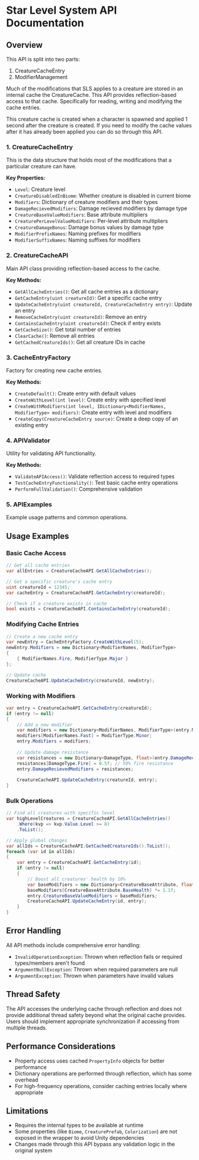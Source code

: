 # Star Level System API Documentation

## Overview
This API is split into two parts:
1. CreatureCacheEntry
1. ModifierManagement

Much of the modifications that SLS applies to a creature are stored in an internal cache the CreatureCache.
This API provides reflection-based access to that cache. Specifically for reading, writing and modifying the cache entries.

This creature cache is created when a character is spawned and applied 1 second after the creature is created.
If you need to modify the cache values after it has already been applied you can do so through this API.

### 1. CreatureCacheEntry
This is the data structure that holds most of the modifications that a particular creature can have.

**Key Properties:**
- `Level`: Creature level
- `CreatureDisabledInBiome`: Whether creature is disabled in current biome  
- `Modifiers`: Dictionary of creature modifiers and their types
- `DamageRecievedModifiers`: Damage recieved modifiers by damage type
- `CreatureBaseValueModifiers`: Base attribute multipliers
- `CreaturePerLevelValueModifiers`: Per-level attribute multipliers
- `CreatureDamageBonus`: Damage bonus values by damage type
- `ModifierPrefixNames`: Naming prefixes for modifiers
- `ModifierSuffixNames`: Naming suffixes for modifiers

### 2. CreatureCacheAPI

Main API class providing reflection-based access to the cache.

**Key Methods:**
- `GetAllCacheEntries()`: Get all cache entries as a dictionary
- `GetCacheEntry(uint creatureId)`: Get a specific cache entry
- `UpdateCacheEntry(uint creatureId, CreatureCacheEntry entry)`: Update an entry
- `RemoveCacheEntry(uint creatureId)`: Remove an entry
- `ContainsCacheEntry(uint creatureId)`: Check if entry exists
- `GetCacheSize()`: Get total number of entries
- `ClearCache()`: Remove all entries
- `GetCachedCreatureIds()`: Get all creature IDs in cache

### 3. CacheEntryFactory

Factory for creating new cache entries.

**Key Methods:**
- `CreateDefault()`: Create entry with default values
- `CreateWithLevel(int level)`: Create entry with specified level
- `CreateWithModifiers(int level, IDictionary<ModifierNames, ModifierType> modifiers)`: Create entry with level and modifiers
- `CreateCopy(CreatureCacheEntry source)`: Create a deep copy of an existing entry

### 4. APIValidator

Utility for validating API functionality.

**Key Methods:**
- `ValidateAPIAccess()`: Validate reflection access to required types
- `TestCacheEntryFunctionality()`: Test basic cache entry operations
- `PerformFullValidation()`: Comprehensive validation

### 5. APIExamples

Example usage patterns and common operations.

## Usage Examples

### Basic Cache Access

```csharp
// Get all cache entries
var allEntries = CreatureCacheAPI.GetAllCacheEntries();

// Get a specific creature's cache entry
uint creatureId = 12345;
var cacheEntry = CreatureCacheAPI.GetCacheEntry(creatureId);

// Check if a creature exists in cache
bool exists = CreatureCacheAPI.ContainsCacheEntry(creatureId);
```

### Modifying Cache Entries

```csharp
// Create a new cache entry
var newEntry = CacheEntryFactory.CreateWithLevel(5);
newEntry.Modifiers = new Dictionary<ModifierNames, ModifierType>
{
    { ModifierNames.Fire, ModifierType.Major }
};

// Update cache
CreatureCacheAPI.UpdateCacheEntry(creatureId, newEntry);
```

### Working with Modifiers

```csharp
var entry = CreatureCacheAPI.GetCacheEntry(creatureId);
if (entry != null)
{
    // Add a new modifier
    var modifiers = new Dictionary<ModifierNames, ModifierType>(entry.Modifiers);
    modifiers[ModifierNames.Fast] = ModifierType.Minor;
    entry.Modifiers = modifiers;
    
    // Update damage resistance
    var resistances = new Dictionary<DamageType, float>(entry.DamageRecievedModifiers);
    resistances[DamageType.Fire] = 0.5f; // 50% fire resistance
    entry.DamageRecievedModifiers = resistances;
    
    CreatureCacheAPI.UpdateCacheEntry(creatureId, entry);
}
```

### Bulk Operations

```csharp
// Find all creatures with specific level
var highLevelCreatures = CreatureCacheAPI.GetAllCacheEntries()
    .Where(kvp => kvp.Value.Level >= 8)
    .ToList();

// Apply global changes
var allIds = CreatureCacheAPI.GetCachedCreatureIds().ToList();
foreach (var id in allIds)
{
    var entry = CreatureCacheAPI.GetCacheEntry(id);
    if (entry != null)
    {
        // Boost all creatures' health by 10%
        var baseModifiers = new Dictionary<CreatureBaseAttribute, float>(entry.CreatureBaseValueModifiers);
        baseModifiers[CreatureBaseAttribute.BaseHealth] *= 1.1f;
        entry.CreatureBaseValueModifiers = baseModifiers;
        CreatureCacheAPI.UpdateCacheEntry(id, entry);
    }
}
```

## Error Handling

All API methods include comprehensive error handling:

- `InvalidOperationException`: Thrown when reflection fails or required types/members aren't found
- `ArgumentNullException`: Thrown when required parameters are null
- `ArgumentException`: Thrown when parameters have invalid values

## Thread Safety

The API accesses the underlying cache through reflection and does not provide additional thread safety beyond what the original cache provides. Users should implement appropriate synchronization if accessing from multiple threads.

## Performance Considerations

- Property access uses cached `PropertyInfo` objects for better performance
- Dictionary operations are performed through reflection, which has some overhead
- For high-frequency operations, consider caching entries locally where appropriate

## Limitations

- Requires the internal types to be available at runtime
- Some properties (like `Biome`, `CreaturePrefab`, `Colorization`) are not exposed in the wrapper to avoid Unity dependencies
- Changes made through this API bypass any validation logic in the original system